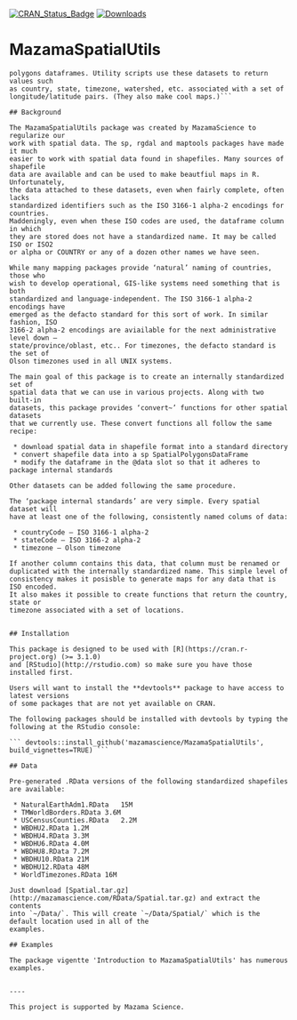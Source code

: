 <!-- [![Build Status](https://travis-ci.org/mazamascience/MazamaSpatialUtils.svg)](https://travis-ci.org/mazamascience/MazamaSpatialUtils)
[![Coverage Status](https://coveralls.io/repos/mazamascience/MazamaSpatialUtils/badge.svg?branch=master&service=github)](https://coveralls.io/github/mazamascience/MazamaSpatialUtils?branch=master) -->
[![CRAN\_Status\_Badge](http://www.r-pkg.org/badges/version/MazamaSpatialUtils)](https://cran.r-project.org/package=MazamaSpatialUtils)
[![Downloads](http://cranlogs.r-pkg.org/badges/MazamaSpatialUtils)](https://cran.r-project.org/package=MazamaSpatialUtils)

# MazamaSpatialUtils

```A suite of conversion scripts to create internally standardized spatial
polygons dataframes. Utility scripts use these datasets to return values such
as country, state, timezone, watershed, etc. associated with a set of 
longitude/latitude pairs. (They also make cool maps.)```

## Background

The MazamaSpatialUtils package was created by MazamaScience to regularize our
work with spatial data. The sp, rgdal and maptools packages have made it much
easier to work with spatial data found in shapefiles. Many sources of shapefile
data are available and can be used to make beautfiul maps in R. Unfortunately,
the data attached to these datasets, even when fairly complete, often lacks
standardized identifiers such as the ISO 3166-1 alpha-2 encodings for countries.
Maddeningly, even when these ISO codes are used, the dataframe column in which
they are stored does not have a standardized name. It may be called ISO or ISO2
or alpha or COUNTRY or any of a dozen other names we have seen.

While many mapping packages provide ‘natural’ naming of countries, those who
wish to develop operational, GIS-like systems need something that is both
standardized and language-independent. The ISO 3166-1 alpha-2 encodings have
emerged as the defacto standard for this sort of work. In similar fashion, ISO
3166-2 alpha-2 encodings are aviailable for the next administrative level down –
state/province/oblast, etc.. For timezones, the defacto standard is the set of
Olson timezones used in all UNIX systems.

The main goal of this package is to create an internally standardized set of
spatial data that we can use in various projects. Along with two built-in
datasets, this package provides ‘convert~’ functions for other spatial datasets
that we currently use. These convert functions all follow the same recipe:

 * download spatial data in shapefile format into a standard directory
 * convert shapefile data into a sp SpatialPolygonsDataFrame
 * modify the dataframe in the @data slot so that it adheres to package internal standards

Other datasets can be added following the same procedure.

The ‘package internal standards’ are very simple. Every spatial dataset will
have at least one of the following, consistently named colums of data:

 * countryCode – ISO 3166-1 alpha-2
 * stateCode – ISO 3166-2 alpha-2
 * timezone – Olson timezone

If another column contains this data, that column must be renamed or
duplicated with the internally standardized name. This simple level of
consistency makes it posisble to generate maps for any data that is ISO encoded.
It also makes it possible to create functions that return the country, state or
timezone associated with a set of locations.


## Installation

This package is designed to be used with [R](https://cran.r-project.org) (>= 3.1.0)
and [RStudio](http://rstudio.com) so make sure you have those installed first.

Users will want to install the **devtools** package to have access to latest versions 
of some packages that are not yet available on CRAN.

The following packages should be installed with devtools by typing the following at the RStudio console:

``` devtools::install_github('mazamascience/MazamaSpatialUtils', build_vignettes=TRUE) ```

## Data

Pre-generated .RData versions of the following standardized shapefiles are available:

 * NaturalEarthAdm1.RData	15M	 
 * TMWorldBorders.RData	3.6M	 
 * USCensusCounties.RData	2.2M	 
 * WBDHU2.RData	1.2M	 
 * WBDHU4.RData	3.3M	 
 * WBDHU6.RData	4.0M	 
 * WBDHU8.RData	7.2M	 
 * WBDHU10.RData 21M	 
 * WBDHU12.RData 48M	 
 * WorldTimezones.RData	16M

Just download [Spatial.tar.gz](http://mazamascience.com/RData/Spatial.tar.gz) and extract the contents
into `~/Data/`. This will create `~/Data/Spatial/` which is the default location used in all of the
examples.

## Examples

The package vigentte 'Introduction to MazamaSpatialUtils' has numerous examples.


----

This project is supported by Mazama Science.


